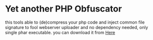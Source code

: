 # Yet another PHP Obfuscator

this tools able to (de)compress your php code and inject
common file signature to fool webserver uploader
and no dependency needed, only single phar executable.
you can download it from [Here](bin/yapo)
